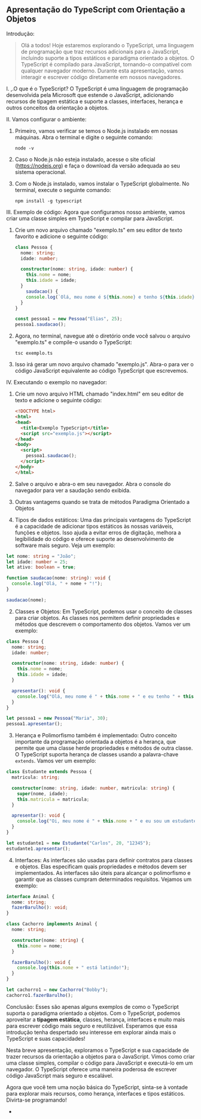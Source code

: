 ## Apresentação do TypeScript com Orientação a Objetos

Introdução:
> Olá a todos! Hoje estaremos explorando o TypeScript, uma linguagem de programação que traz recursos adicionais para o JavaScript, incluindo suporte a tipos estáticos e paradigma orientado a objetos.
> O TypeScript é compilado para JavaScript, tornando-o compatível com qualquer navegador moderno. Durante esta apresentação, vamos interagir e escrever código diretamente em nossos navegadores.

I. ,.O que é o TypeScript?
O TypeScript é uma linguagem de programação desenvolvida pela Microsoft que estende o JavaScript, adicionando recursos de tipagem estática e suporte a classes, interfaces, herança e outros conceitos da orientação a objetos.

II. Vamos configurar o ambiente:
1. Primeiro, vamos verificar se temos o Node.js instalado em nossas máquinas. Abra o terminal e digite o seguinte comando:
   ```
   node -v
   ```

2. Caso o Node.js não esteja instalado, acesse o site oficial (https://nodejs.org) e faça o download da versão adequada ao seu sistema operacional.

3. Com o Node.js instalado, vamos instalar o TypeScript globalmente. No terminal, execute o seguinte comando:
   ```
   npm install -g typescript
   ```

III. Exemplo de código:
Agora que configuramos nosso ambiente, vamos criar uma classe simples em TypeScript e compilar para JavaScript.

1. Crie um novo arquivo chamado "exemplo.ts" em seu editor de texto favorito e adicione o seguinte código:
   ```typescript
   class Pessoa {
     nome: string;
     idade: number;
   
     constructor(nome: string, idade: number) {
       this.nome = nome;
       this.idade = idade;
     }
       saudacao() {
       console.log(`Olá, meu nome é ${this.nome} e tenho ${this.idade} anos.`);
     }
   }
   
   const pessoa1 = new Pessoa("Elias", 25);
   pessoa1.saudacao();
   ```

2. Agora, no terminal, navegue até o diretório onde você salvou o arquivo "exemplo.ts" e compile-o usando o TypeScript:
   ```
   tsc exemplo.ts
   ```

3. Isso irá gerar um novo arquivo chamado "exemplo.js". Abra-o para ver o código JavaScript equivalente ao código TypeScript que escrevemos.

IV. Executando o exemplo no navegador:
1. Crie um novo arquivo HTML chamado "index.html" em seu editor de texto e adicione o seguinte código:
   ```html
   <!DOCTYPE html>
   <html>
   <head>
     <title>Exemplo TypeScript</title>
     <script src="exemplo.js"></script>
   </head>
   <body>
     <script>
       pessoa1.saudacao();
     </script>
   </body>
   </html>
   ```

2. Salve o arquivo e abra-o em seu navegador. Abra o console do navegador para ver a saudação sendo exibida.

3. Outras vantagems quando se trata de métodos Paradigma Orientado a Objetos

1. Tipos de dados estáticos:
Uma das principais vantagens do TypeScript é a capacidade de adicionar tipos estáticos às nossas variáveis, funções e objetos. Isso ajuda a evitar erros de digitação, melhora a legibilidade do código e oferece suporte ao desenvolvimento de software mais seguro. Veja um exemplo:

```typescript
let nome: string = "João";
let idade: number = 25;
let ativo: boolean = true;

function saudacao(nome: string): void {
  console.log("Olá, " + nome + "!");
}

saudacao(nome);
```

2. Classes e Objetos:
Em TypeScript, podemos usar o conceito de classes para criar objetos. As classes nos permitem definir propriedades e métodos que descrevem o comportamento dos objetos. Vamos ver um exemplo:

```typescript
class Pessoa {
  nome: string;
  idade: number;

  constructor(nome: string, idade: number) {
    this.nome = nome;
    this.idade = idade;
  }

  apresentar(): void {
    console.log("Olá, meu nome é " + this.nome + " e eu tenho " + this.idade + " anos.");
  }
}

let pessoa1 = new Pessoa("Maria", 30);
pessoa1.apresentar();
```

3. Herança e Polimorfismo também é implementado:
Outro conceito importante da programação orientada a objetos é a herança, que permite que uma classe herde propriedades e métodos de outra classe. O TypeScript suporta herança de classes usando a palavra-chave `extends`. Vamos ver um exemplo:

```typescript
class Estudante extends Pessoa {
  matricula: string;

  constructor(nome: string, idade: number, matricula: string) {
    super(nome, idade);
    this.matricula = matricula;
  }

  apresentar(): void {
    console.log("Oi, meu nome é " + this.nome + " e eu sou um estudante.");
  }
}

let estudante1 = new Estudante("Carlos", 20, "12345");
estudante1.apresentar();
```

4. Interfaces:
As interfaces são usadas para definir contratos para classes e objetos. Elas especificam quais propriedades e métodos devem ser implementados. As interfaces são úteis para alcançar o polimorfismo e garantir que as classes cumpram determinados requisitos. Vejamos um exemplo:

```typescript
interface Animal {
  nome: string;
  fazerBarulho(): void;
}

class Cachorro implements Animal {
  nome: string;

  constructor(nome: string) {
    this.nome = nome;
  }

  fazerBarulho(): void {
    console.log(this.nome + " está latindo!");
  }
}

let cachorro1 = new Cachorro("Bobby");
cachorro1.fazerBarulho();
```

Conclusão:
Esses são apenas alguns exemplos de como o TypeScript suporta o paradigma orientado a objetos. Com o TypeScript, podemos aproveitar a **tipagem estática**, classes, herança, interfaces e muito mais para escrever código mais seguro e reutilizável. Esperamos que essa introdução tenha despertado seu interesse em explorar ainda mais o TypeScript e suas capacidades!

Nesta breve apresentação, exploramos o TypeScript e sua capacidade de trazer recursos da orientação a objetos para o JavaScript. Vimos como criar uma classe simples, compilar o código para JavaScript e executá-lo em um navegador. O TypeScript oferece uma maneira poderosa de escrever código JavaScript mais seguro e escalável.

Agora que você tem uma noção básica do TypeScript, sinta-se à vontade para explorar mais recursos, como herança, interfaces e tipos estáticos. Divirta-se programando!


-
